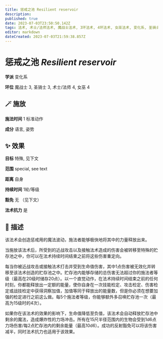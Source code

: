 ```yaml
---
title: 惩戒之池 Resilient reservoir
description: 
published: true
date: 2023-07-03T23:50:50.142Z
tags: 法术, 术士/法师法术, 魔战士法术, 3环法术, 4环法术, 女巫法术, 变化系, 圣骑士法术
editor: markdown
dateCreated: 2023-07-03T21:59:38.857Z
---
```


# **惩戒之池** *Resilient reservoir*

**学派** 变化系 

**环位** 魔战士 3, 圣骑士 3, 术士/法师 4, 女巫 4

## 🪄 施放

**施法时间** 1 标准动作

**成分** 语言, 姿势

## ✨ 效果 

**目标** 特殊, 见下文 

**范围** special, see text

**距离** 自身  

**持续时间** 1轮/等级 

**豁免** 无 （见下文）

**法术抗力** 是

## 📖 描述

该法术会创造惩戒用的魔法波动，施法者能够极快地将其中的力量释放出来。

当施放该法术后，所受到的近战攻击以及接触法术造成的伤害会被转移至特殊的贮存池之中，你可以在法术持续时间结束之前将这些伤害重定向。

每当你被近战攻击或接触法术打击并受到生命值伤害，其中1点伤害被无效化并转移至该法术创造的贮存池之中。贮存池内能够存储的总伤害无法超过你的施法者等级（最高在20级时储存20点）。以一个直觉动作，在法术持续时间结束之前的任何时刻，你都能释放出一定额的能量，使你自身在一次技能检定、攻击检定、伤害检定或战技检定中获得洞察加值，加值等同于释放出的能量数，但是你必须在想要加强的检定进行之前这么做。每5个施法者等级，你能够额外多召唤贮存池一次（最高为15级时的4次）。

如果你在该法术的效果的影响下，生命值降低至负值，该法术会自动释放贮存池中剩余的魔法，造成爆炸性的力场冲击。所有在15尺半径范围内的生物会受到1d6点力场伤害/每2点贮存池内的剩余能量（最高10d6）。成功的反射豁免可以将该伤害减半，同时法术抗力也适用于该效果。
    
